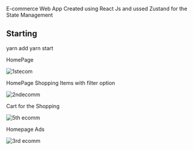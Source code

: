 E-commerce Web App Created using React Js and ussed Zustand for the State Management

## Starting

yarn add
yarn start


HomePage

![1stecom](https://user-images.githubusercontent.com/49452140/234776692-5ee90faf-02ec-41c7-902d-f95f85fb2ecd.jpg)

HomePage Shopping Items with filter option

![2ndecomm](https://user-images.githubusercontent.com/49452140/234776702-521c4dfb-74e7-4a69-9de1-5a5c86e3e692.jpg)

Cart for the Shopping

![5th ecomm](https://user-images.githubusercontent.com/49452140/234776714-0212e554-100c-4cf4-ba4b-171ebb428a5d.jpg)

Homepage Ads


![3rd ecomm](https://user-images.githubusercontent.com/49452140/234776708-d8f68c61-a80c-40b6-b791-38fed0c02de9.jpg)


